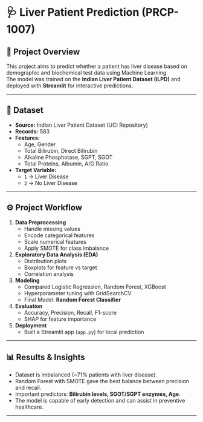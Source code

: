# 🩺 Liver Patient Prediction (PRCP-1007)

## 📌 Project Overview
This project aims to predict whether a patient has liver disease based on demographic and biochemical test data using Machine Learning.  
The model was trained on the **Indian Liver Patient Dataset (ILPD)** and deployed with **Streamlit** for interactive predictions.  

---

## 📂 Dataset
- **Source:** Indian Liver Patient Dataset (UCI Repository)  
- **Records:** 583  
- **Features:**
  - Age, Gender
  - Total Bilirubin, Direct Bilirubin
  - Alkaline Phosphotase, SGPT, SGOT
  - Total Proteins, Albumin, A/G Ratio  
- **Target Variable:**  
  - `1` → Liver Disease  
  - `2` → No Liver Disease  

---

## ⚙️ Project Workflow
1. **Data Preprocessing**
   - Handle missing values
   - Encode categorical features
   - Scale numerical features
   - Apply SMOTE for class imbalance
2. **Exploratory Data Analysis (EDA)**
   - Distribution plots
   - Boxplots for feature vs target
   - Correlation analysis
3. **Modeling**
   - Compared Logistic Regression, Random Forest, XGBoost
   - Hyperparameter tuning with GridSearchCV
   - Final Model: **Random Forest Classifier**
4. **Evaluation**
   - Accuracy, Precision, Recall, F1-score
   - SHAP for feature importance
5. **Deployment**
   - Built a Streamlit app (`app.py`) for local prediction

---

## 📊 Results & Insights
- Dataset is imbalanced (~71% patients with liver disease).
- Random Forest with SMOTE gave the best balance between precision and recall.
- Important predictors: **Bilirubin levels, SGOT/SGPT enzymes, Age**.
- The model is capable of early detection and can assist in preventive healthcare.

---
